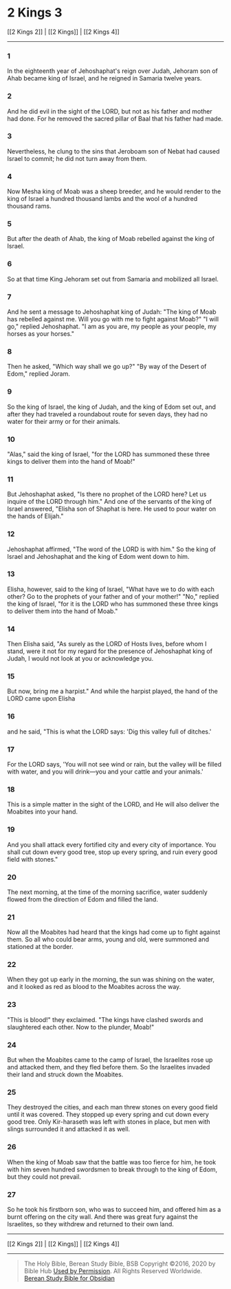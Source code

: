 # 2 Kings 3

[[2 Kings 2]] | [[2 Kings]] | [[2 Kings 4]]

---

### 1
In the eighteenth year of Jehoshaphat's reign over Judah, Jehoram son of Ahab became king of Israel, and he reigned in Samaria twelve years.

### 2
And he did evil in the sight of the LORD, but not as his father and mother had done. For he removed the sacred pillar of Baal that his father had made.

### 3
Nevertheless, he clung to the sins that Jeroboam son of Nebat had caused Israel to commit; he did not turn away from them.

### 4
Now Mesha king of Moab was a sheep breeder, and he would render to the king of Israel a hundred thousand lambs and the wool of a hundred thousand rams.

### 5
But after the death of Ahab, the king of Moab rebelled against the king of Israel.

### 6
So at that time King Jehoram set out from Samaria and mobilized all Israel.

### 7
And he sent a message to Jehoshaphat king of Judah: "The king of Moab has rebelled against me. Will you go with me to fight against Moab?" "I will go," replied Jehoshaphat. "I am as you are, my people as your people, my horses as your horses."

### 8
Then he asked, "Which way shall we go up?" "By way of the Desert of Edom," replied Joram.

### 9
So the king of Israel, the king of Judah, and the king of Edom set out, and after they had traveled a roundabout route for seven days, they had no water for their army or for their animals.

### 10
"Alas," said the king of Israel, "for the LORD has summoned these three kings to deliver them into the hand of Moab!"

### 11
But Jehoshaphat asked, "Is there no prophet of the LORD here? Let us inquire of the LORD through him." And one of the servants of the king of Israel answered, "Elisha son of Shaphat is here. He used to pour water on the hands of Elijah."

### 12
Jehoshaphat affirmed, "The word of the LORD is with him." So the king of Israel and Jehoshaphat and the king of Edom went down to him.

### 13
Elisha, however, said to the king of Israel, "What have we to do with each other? Go to the prophets of your father and of your mother!" "No," replied the king of Israel, "for it is the LORD who has summoned these three kings to deliver them into the hand of Moab."

### 14
Then Elisha said, "As surely as the LORD of Hosts lives, before whom I stand, were it not for my regard for the presence of Jehoshaphat king of Judah, I would not look at you or acknowledge you.

### 15
But now, bring me a harpist." And while the harpist played, the hand of the LORD came upon Elisha

### 16
and he said, "This is what the LORD says: 'Dig this valley full of ditches.'

### 17
For the LORD says, 'You will not see wind or rain, but the valley will be filled with water, and you will drink—you and your cattle and your animals.'

### 18
This is a simple matter in the sight of the LORD, and He will also deliver the Moabites into your hand.

### 19
And you shall attack every fortified city and every city of importance. You shall cut down every good tree, stop up every spring, and ruin every good field with stones."

### 20
The next morning, at the time of the morning sacrifice, water suddenly flowed from the direction of Edom and filled the land.

### 21
Now all the Moabites had heard that the kings had come up to fight against them. So all who could bear arms, young and old, were summoned and stationed at the border.

### 22
When they got up early in the morning, the sun was shining on the water, and it looked as red as blood to the Moabites across the way.

### 23
"This is blood!" they exclaimed. "The kings have clashed swords and slaughtered each other. Now to the plunder, Moab!"

### 24
But when the Moabites came to the camp of Israel, the Israelites rose up and attacked them, and they fled before them. So the Israelites invaded their land and struck down the Moabites.

### 25
They destroyed the cities, and each man threw stones on every good field until it was covered. They stopped up every spring and cut down every good tree. Only Kir-haraseth was left with stones in place, but men with slings surrounded it and attacked it as well.

### 26
When the king of Moab saw that the battle was too fierce for him, he took with him seven hundred swordsmen to break through to the king of Edom, but they could not prevail.

### 27
So he took his firstborn son, who was to succeed him, and offered him as a burnt offering on the city wall. And there was great fury against the Israelites, so they withdrew and returned to their own land.

---

[[2 Kings 2]] | [[2 Kings]] | [[2 Kings 4]]

---

> The Holy Bible, Berean Study Bible, BSB
> Copyright &copy;2016, 2020 by Bible Hub
> [Used by Permission](https://berean.bible/terms.htm). All Rights Reserved Worldwide.
> [Berean Study Bible for Obsidian](https://github.com/gapmiss/berean-study-bible-for-obsidian)

